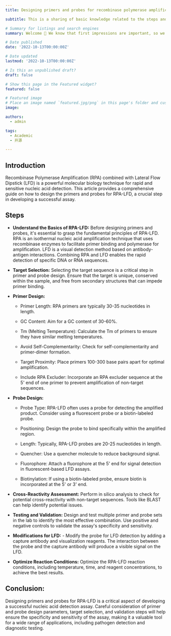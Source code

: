 ```yaml
---
title: Designing primers and probes for recombinase polymerase amplification combined with lateral flow dipstick (RPA-LFD)

subtitle: This is a sharing of basic knowledge related to the steps and key points for designing RPA-LFD primers and probes, hoping to help those researchers who need it in this regard.

# Summary for listings and search engines
summary: Welcome 👋 We know that first impressions are important, so we've populated your new site with some initial content to help you get familiar with everything in no time.

# Date published
date: '2022-10-13T00:00:00Z'

# Date updated
lastmod: '2022-10-13T00:00:00Z'

# Is this an unpublished draft?
draft: false

# Show this page in the Featured widget?
featured: false

# Featured image
# Place an image named `featured.jpg/png` in this page's folder and customize its options here.
image:

authors:
  - admin

tags:
  - Academic
  - 开源

---
```


## Introduction

Recombinase Polymerase Amplification (RPA) combined with Lateral Flow Dipstick (LFD) is a powerful molecular biology technique for rapid and sensitive nucleic acid detection. This article provides a comprehensive guide on how to design the primers and probes for RPA-LFD, a crucial step in developing a successful assay.

## Steps

- **Understand the Basics of RPA-LFD:** Before designing primers and probes, it's essential to grasp the fundamental principles of RPA-LFD. RPA is an isothermal nucleic acid amplification technique that uses recombinase enzymes to facilitate primer binding and polymerase for amplification. LFD is a visual detection method based on antibody-antigen interactions. Combining RPA and LFD enables the rapid detection of specific DNA or RNA sequences.
  
- **Target Selection:** Selecting the target sequence is a critical step in primer and probe design. Ensure that the target is unique, conserved within the sample, and free from secondary structures that can impede primer binding.
  
- **Primer Design:**
  
   * Primer Length: RPA primers are typically 30-35 nucleotides in length.
  
   * GC Content: Aim for a GC content of 30-60%.
  
   * Tm (Melting Temperature): Calculate the Tm of primers to ensure they have similar melting temperatures.
  
   * Avoid Self-Complementarity: Check for self-complementarity and primer-dimer formation.
  
   * Target Proximity: Place primers 100-300 base pairs apart for optimal amplification.
  
   * Include RPA Excluder: Incorporate an RPA excluder sequence at the 5' end of one primer to prevent amplification of non-target sequences.

- **Probe Design:**
  
  * Probe Type: RPA-LFD often uses a probe for detecting the amplified product. Consider using a fluorescent probe or a biotin-labeled probe.
  
  * Positioning: Design the probe to bind specifically within the amplified region.
  
  * Length: Typically, RPA-LFD probes are 20-25 nucleotides in length.
  
  * Quencher: Use a quencher molecule to reduce background signal.
  
  * Fluorophore: Attach a fluorophore at the 5' end for signal detection in fluorescent-based LFD assays.
  
  * Biotinylation: If using a biotin-labeled probe, ensure biotin is incorporated at the 5' or 3' end.

- **Cross-Reactivity Assessment:** Perform in silico analysis to check for potential cross-reactivity with non-target sequences. Tools like BLAST can help identify potential issues.
  
- **Testing and Validation:** Design and test multiple primer and probe sets in the lab to identify the most effective combination. Use positive and negative controls to validate the assay's specificity and sensitivity.

- **Modifications for LFD:** - Modify the probe for LFD detection by adding a capture antibody and visualization reagents. The interaction between the probe and the capture antibody will produce a visible signal on the LFD.
  
- **Optimize Reaction Conditions:** Optimize the RPA-LFD reaction conditions, including temperature, time, and reagent concentrations, to achieve the best results.
  
## Conclusion:

Designing primers and probes for RPA-LFD is a critical aspect of developing a successful nucleic acid detection assay. Careful consideration of primer and probe design parameters, target selection, and validation steps will help ensure the specificity and sensitivity of the assay, making it a valuable tool for a wide range of applications, including pathogen detection and diagnostic testing.
